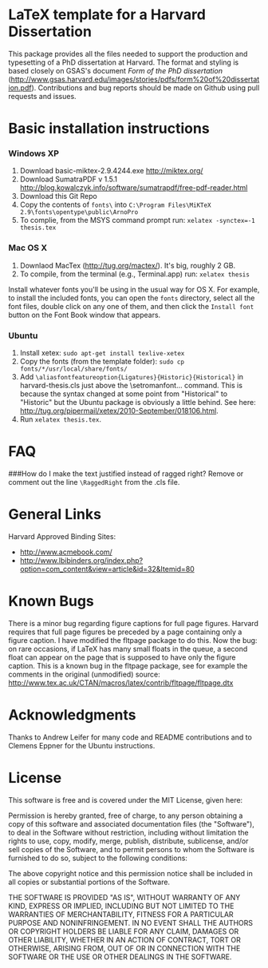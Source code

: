 LaTeX template for a Harvard Dissertation
===============

This package provides all the files needed to support the production and typesetting of a PhD dissertation at Harvard. The format and styling is based closely on GSAS's document *Form of the PhD dissertation* (http://www.gsas.harvard.edu/images/stories/pdfs/form%20of%20dissertation.pdf). Contributions and bug reports should be made on Github using pull requests and issues.

Basic installation instructions
============

### Windows XP ###

1. Download basic-miktex-2.9.4244.exe  http://miktex.org/
2. Download SumatraPDF v 1.5.1 http://blog.kowalczyk.info/software/sumatrapdf/free-pdf-reader.html
3. Download this Git Repo
4. Copy the contents of `fonts\` into
`C:\Program Files\MiKTeX 2.9\fonts\opentype\public\ArnoPro`
5. To complie, from the MSYS command prompt run:
`xelatex -synctex=-1 thesis.tex`


### Mac OS X ###

1. Downlaod MacTex (http://tug.org/mactex/). It's big, roughly 2 GB.
2. To compile, from the terminal (e.g., Terminal.app) run: `xelatex thesis`

Install whatever fonts you'll be using in the usual way for OS X. For example, to install the included fonts, you can open the `fonts` directory, select all the font files, double click on any one of them, and then click the `Install font` button on the Font Book window that appears.

### Ubuntu ###

1. Install xetex: `sudo apt-get install texlive-xetex`
2. Copy the fonts (from the template folder): `sudo cp fonts/*/usr/local/share/fonts/`
3. Add `\aliasfontfeatureoption{Ligatures}{Historic}{Historical}` in harvard-thesis.cls just above the \setromanfont... command. This is because the syntax changed at some point from "Historical" to "Historic" but the Ubuntu package is obviously a little behind. See here: http://tug.org/pipermail/xetex/2010-September/018106.html.
4. Run `xelatex thesis.tex`.

FAQ
=============
###How do I make the text justified instead of ragged right?
Remove or comment out the line `\RaggedRight` from the .cls file.


General Links
=============

Harvard Approved Binding Sites:
- http://www.acmebook.com/
- http://www.lbibinders.org/index.php?option=com_content&view=article&id=32&Itemid=80

Known Bugs
==========
There is a minor bug regarding figure captions for full page figures. Harvard requires that full page figures be preceded by a page containing only a figure caption. I have modified the fltpage package to do this. Now the bug: on rare occasions, if LaTeX has many small floats in the queue, a second float can appear on the page that is supposed to have only the figure caption. This is a known bug in the fltpage package, see for example the comments in the original (unmodified) source: http://www.tex.ac.uk/CTAN/macros/latex/contrib/fltpage/fltpage.dtx


Acknowledgments
=======

Thanks to Andrew Leifer for many code and README contributions and to Clemens Eppner for the Ubuntu instructions.


License
=======

This software is free and is covered under the MIT License, given here:

Permission is hereby granted, free of charge, to any person obtaining a copy of this software and associated documentation files (the "Software"), to deal in the Software without restriction, including without limitation the rights to use, copy, modify, merge, publish, distribute, sublicense, and/or sell copies of the Software, and to permit persons to whom the Software is furnished to do so, subject to the following conditions:

The above copyright notice and this permission notice shall be included in all copies or substantial portions of the Software.

THE SOFTWARE IS PROVIDED "AS IS", WITHOUT WARRANTY OF ANY KIND, EXPRESS OR IMPLIED, INCLUDING BUT NOT LIMITED TO THE WARRANTIES OF MERCHANTABILITY, FITNESS FOR A PARTICULAR PURPOSE AND NONINFRINGEMENT. IN NO EVENT SHALL THE AUTHORS OR COPYRIGHT HOLDERS BE LIABLE FOR ANY CLAIM, DAMAGES OR OTHER LIABILITY, WHETHER IN AN ACTION OF CONTRACT, TORT OR OTHERWISE, ARISING FROM, OUT OF OR IN CONNECTION WITH THE SOFTWARE OR THE USE OR OTHER DEALINGS IN THE SOFTWARE.
